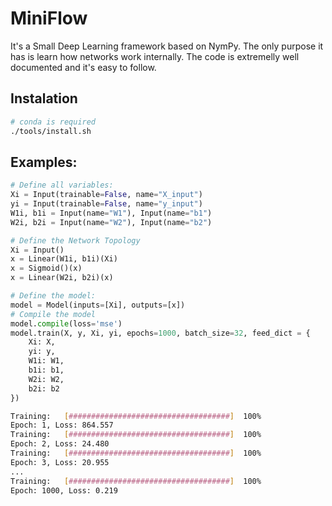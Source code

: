 # MiniFlow
It's a Small Deep Learning framework based on NymPy. The only purpose it has is learn how networks work internally. The code is extremelly well documented and it's easy to follow.

## Instalation
```bash
# conda is required
./tools/install.sh
```

## Examples:
```python
# Define all variables:
Xi = Input(trainable=False, name="X_input")
yi = Input(trainable=False, name="y_input")
W1i, b1i = Input(name="W1"), Input(name="b1")
W2i, b2i = Input(name="W2"), Input(name="b2")

# Define the Network Topology
Xi = Input()
x = Linear(W1i, b1i)(Xi)
x = Sigmoid()(x)
x = Linear(W2i, b2i)(x)

# Define the model:
model = Model(inputs=[Xi], outputs=[x])
# Compile the model
model.compile(loss='mse')
model.train(X, y, Xi, yi, epochs=1000, batch_size=32, feed_dict = {
    Xi: X,
    yi: y,
    W1i: W1,
    b1i: b1,
    W2i: W2,
    b2i: b2
})
```
```bash
Training:   [####################################]  100%
Epoch: 1, Loss: 864.557
Training:   [####################################]  100%
Epoch: 2, Loss: 24.480
Training:   [####################################]  100%
Epoch: 3, Loss: 20.955
...
Training:   [####################################]  100%
Epoch: 1000, Loss: 0.219
```
